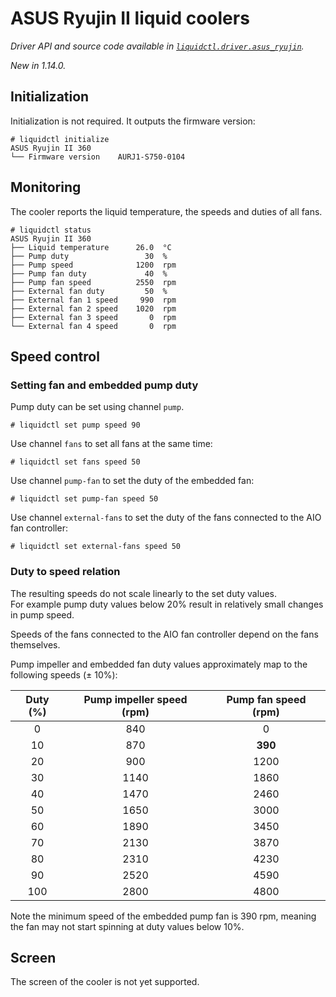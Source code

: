 # ASUS Ryujin II liquid coolers
_Driver API and source code available in [`liquidctl.driver.asus_ryujin`](../liquidctl/driver/asus_ryujin.py)._

_New in 1.14.0._<br>

## Initialization

Initialization is not required. It outputs the firmware version:

```
# liquidctl initialize
ASUS Ryujin II 360
└── Firmware version    AURJ1-S750-0104
```


## Monitoring

The cooler reports the liquid temperature, the speeds and duties of all fans.

```
# liquidctl status
ASUS Ryujin II 360
├── Liquid temperature      26.0  °C
├── Pump duty                 30  %
├── Pump speed              1200  rpm
├── Pump fan duty             40  %
├── Pump fan speed          2550  rpm
├── External fan duty         50  %
├── External fan 1 speed     990  rpm
├── External fan 2 speed    1020  rpm
├── External fan 3 speed       0  rpm
└── External fan 4 speed       0  rpm
```


## Speed control

### Setting fan and embedded pump duty

Pump duty can be set using channel `pump`.

```
# liquidctl set pump speed 90
```

Use channel `fans` to set all fans at the same time:

```
# liquidctl set fans speed 50
```

Use channel `pump-fan` to set the duty of the embedded fan:

```
# liquidctl set pump-fan speed 50
```

Use channel `external-fans` to set the duty of the fans connected to the AIO fan controller:

```
# liquidctl set external-fans speed 50
```

### Duty to speed relation

The resulting speeds do not scale linearly to the set duty values.  
For example pump duty values below 20% result in relatively small changes in pump speed.

Speeds of the fans connected to the AIO fan controller depend on the fans themselves.

Pump impeller and embedded fan duty values approximately map to the following speeds (± 10%):

| Duty (%) | Pump impeller speed (rpm) | Pump fan speed (rpm) |
|:---:|:---:|:---:|
| 0 | 840 | 0 |
| 10 | 870 | **390** |
| 20 | 900 | 1200 |
| 30 | 1140 | 1860 |
| 40 | 1470 | 2460 |
| 50 | 1650 | 3000 |
| 60 | 1890 | 3450 |
| 70 | 2130 | 3870 |
| 80 | 2310 | 4230 |
| 90 | 2520 | 4590 |
| 100 | 2800 | 4800 |

Note the minimum speed of the embedded pump fan is 390 rpm, meaning the fan may not start spinning at duty values below 10%.



## Screen

The screen of the cooler is not yet supported.

